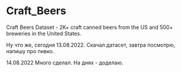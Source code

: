 # Craft_Beers
Craft Beers Dataset - 2K+ craft canned beers from the US and 500+ breweries in the United States.


Ну что же, сегодня 13.08.2022.
Скачал датасет, завтра посмотрю, напишу про пивко.

14.08.2022
Много сделал.
На днях - доделаю.
